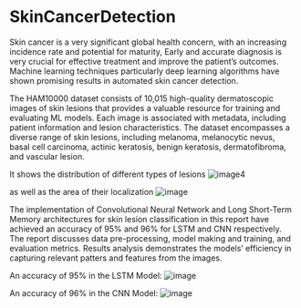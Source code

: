 # SkinCancerDetection
Skin cancer is a very significant global health concern, with an increasing incidence rate and potential for maturity, Early and accurate diagnosis is very crucial for effective treatment and improve the patient’s outcomes. Machine learning techniques particularly deep learning algorithms have shown promising results in automated skin cancer detection.

The HAM10000 dataset consists of 10,015 high-quality dermatoscopic images of skin lesions that provides a valuable resource for training and evaluating ML models. Each image is associated with metadata, including patient information and lesion characteristics. The dataset encompasses a diverse range of skin lesions, including melanoma, melanocytic nevus, basal cell carcinoma, actinic keratosis, benign keratosis, dermatofibroma, and vascular lesion.

It shows the distribution of different types of lesions
![image](https://github.com/AaronANoronha-Pr/SkinCancerDetection/assets/77603875/cdfe0f20-7649-425d-9553-209eb25ec78f)4

as well as the area of their localization
![image](https://github.com/AaronANoronha-Pr/SkinCancerDetection/assets/77603875/f67551b9-af9d-43f4-84a1-0d6e0809eea7)

The implementation of Convolutional Neural Network and Long Short-Term Memory architectures for skin lesion classification in this report have achieved an accuracy of 95% and 96% for LSTM and CNN respectively. The report discusses data pre-processing, model making and training, and evaluation metrics. Results analysis demonstrates the models’ efficiency in capturing relevant patters and features from the images.

An accuracy of 95% in the LSTM Model: 
![image](https://github.com/AaronANoronha-Pr/SkinCancerDetection/assets/77603875/04b62fe8-e9a3-4f0e-b1ee-b8f362de4dc6)


An accuracy of 96% in the CNN Model:
![image](https://github.com/AaronANoronha-Pr/SkinCancerDetection/assets/77603875/9612160d-61d2-42c6-bcc3-e09c3f5a21b4)
